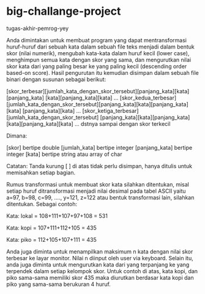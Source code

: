 # big-challange-project
tugas-akhir-pemrog-yey

Anda dimintakan untuk membuat program yang dapat mentransformasi huruf-huruf
dari sebuah kata dalam sebuah file teks menjadi dalam bentuk skor (nilai numerik),
mengubah kata-kata dalam huruf kecil (lower case), menghimpun semua kata dengan
skor yang sama, dan mengurutkan nilai skor kata dari yang paling besar ke yang paling
kecil (descending order based-on score). Hasil pengurutan itu kemudian disimpan
dalam sebuah file binari dengan susunan sebagai berikut:

[skor_terbesar][jumlah_kata_dengan_skor_tersebut][panjang_kata][kata] [panjang_kata]
[kata][panjang_kata][kata] … [skor_kedua_terbesar]
[jumlah_kata_dengan_skor_tersebut][panjang_kata][kata][panjang_kata][kata]
[panjang_kata][kata] … [skor_ketiga_terbesar][jumlah_kata_dengan_skor_tersebut]
[panjang_kata][kata][panjang_kata][kata][panjang_kata][kata] … dstnya sampai dengan
skor terkecil

Dimana:

[skor] bertipe double
[jumlah_kata] bertipe integer
[panjang_kata] bertipe integer
[kata] bertipe string atau array of char

Catatan: Tanda kurung [ ] di atas tidak perlu disimpan, hanya ditulis untuk memisahkan
setiap bagian.

Rumus transformasi untuk membuat skor kata silahkan ditentukan, misal setiap huruf
ditransformasi menjadi nilai desimal pada tabel ASCII yaitu a=97, b=98, c=99, …., y=121,
z=122 atau bentuk transformasi lain, silahkan ditentukan.
Sebagai contoh:

Kata: lokal = 108+111+107+97+108 = 531

Kata: kopi = 107+111+112+105 = 435

Kata: piko = 112+105+107+111 = 435

Anda juga diminta untuk menampilkan maksimum n kata dengan nilai skor terbesar ke
layar monitor. Nilai n diinput oleh user via keyboard. Selain itu, anda juga diminta untuk
mengurutkan kata dari yang terpanjang ke yang terpendek dalam setiap kelompok skor.
Untuk contoh di atas, kata kopi, dan piko sama-sama memiliki skor 435 maka diurutkan
berdasar kata kopi dan piko yang sama-sama berukuran 4 huruf.
